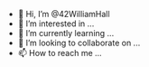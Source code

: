 - 👋 Hi, I’m @42WilliamHall
- 👀 I’m interested in ...
- 🌱 I’m currently learning ...
- 💞️ I’m looking to collaborate on ...
- 📫 How to reach me ...

<!---
42WilliamHall/42WilliamHall is a ✨ special ✨ repository because its `README.md` (this file) appears on your GitHub profile.
You can click the Preview link to take a look at your changes.
--->
